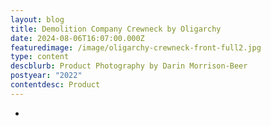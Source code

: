 ```yaml
---
layout: blog
title: Demolition Company Crewneck by Oligarchy
date: 2024-08-06T16:07:00.000Z
featuredimage: /image/oligarchy-crewneck-front-full2.jpg
type: content
descblurb: Product Photography by Darin Morrison-Beer
postyear: "2022"
contentdesc: Product
---
```

-
